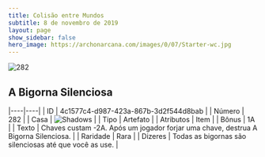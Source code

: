 ```yaml
---
title: Colisão entre Mundos
subtitle: 8 de novembro de 2019
layout: page
show_sidebar: false
hero_image: https://archonarcana.com/images/0/07/Starter-wc.jpg
---
```


![282](https://cdn.keyforgegame.com/media/card_front/pt/452_282_RM6436J2QJ88_pt.png)

## A Bigorna Silenciosa

|----|----|
| ID | 4c1577c4-d987-423a-867b-3d2f544d8bab |
| Número | 282 |
| Casa | ![Shadows](https://archonarcana.com/images/thumb/e/ee/Shadows.png/22px-Shadows.png "Sombras") |
| Tipo | Artefato |
| Atributos | Item |
| Bônus | 1A |
| Texto | Chaves custam -2A. Após um jogador forjar uma chave, destrua A Bigorna Silenciosa. |
| Raridade | Rara |
| Dizeres | Todas as bigornas são silenciosas  até que você as use. |
